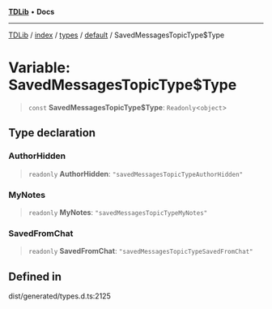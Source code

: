 [**TDLib**](../../../../../../README.md) • **Docs**

***

[TDLib](../../../../../../modules.md) / [index](../../../../../README.md) / [types](../../../README.md) / [default](../README.md) / SavedMessagesTopicType$Type

# Variable: SavedMessagesTopicType$Type

> `const` **SavedMessagesTopicType$Type**: `Readonly`\<`object`\>

## Type declaration

### AuthorHidden

> `readonly` **AuthorHidden**: `"savedMessagesTopicTypeAuthorHidden"`

### MyNotes

> `readonly` **MyNotes**: `"savedMessagesTopicTypeMyNotes"`

### SavedFromChat

> `readonly` **SavedFromChat**: `"savedMessagesTopicTypeSavedFromChat"`

## Defined in

dist/generated/types.d.ts:2125
